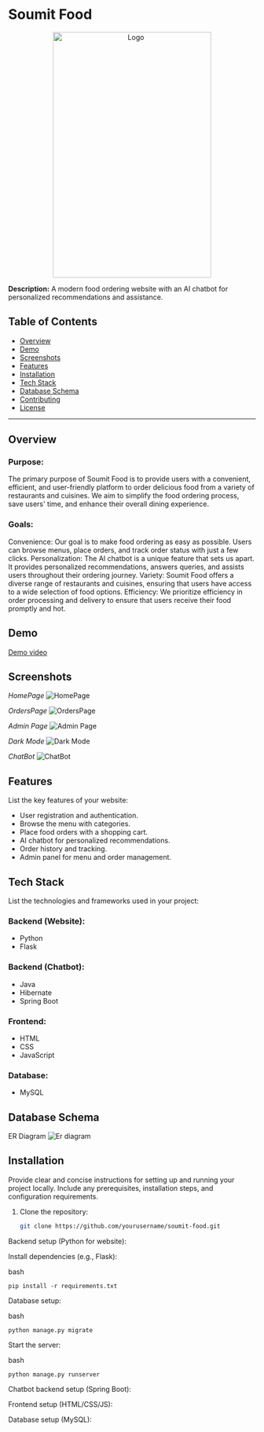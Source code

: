 # Soumit Food



<p align="center">
  <img src="https://github.com/Soumit-Das/Soumit_Food_Website/blob/master/Frontend/Images/food%20website%20logo.png" alt="Logo" width="80%" height="500">
</p>

**Description:** A modern food ordering website with an AI chatbot for personalized recommendations and assistance.

## Table of Contents

- [Overview](#overview)
- [Demo](#demo)
- [Screenshots](#screenshots)
- [Features](#features)
- [Installation](#installation)
- [Tech Stack](#tech-stack)
- [Database Schema](#database-schema)
- [Contributing](#contributing)
- [License](#license)

---

## Overview

### Purpose:

The primary purpose of Soumit Food is to provide users with a convenient, efficient, and user-friendly platform to order delicious food from a variety of restaurants and cuisines.
We aim to simplify the food ordering process, save users' time, and enhance their overall dining experience.


### Goals:

Convenience: Our goal is to make food ordering as easy as possible. Users can browse menus, place orders, and track order status with just a few clicks.
Personalization: The AI chatbot is a unique feature that sets us apart. It provides personalized recommendations, answers queries, and assists users throughout their ordering journey.
Variety: Soumit Food offers a diverse range of restaurants and cuisines, ensuring that users have access to a wide selection of food options.
Efficiency: We prioritize efficiency in order processing and delivery to ensure that users receive their food promptly and hot.

## Demo

[Demo video](https://drive.google.com/file/d/1NYjRUTJC-gSpRQY1wE8w_pz7WTe7tHSx/view?usp=sharing) 

## Screenshots

*HomePage*
![HomePage](https://github.com/Soumit-Das/Soumit_Food_Website/blob/master/Frontend/Images/home%20page.png)


*OrdersPage*
![OrdersPage](https://github.com/Soumit-Das/Soumit_Food_Website/blob/master/Frontend/Images/orders%20page.png)

*Admin Page*
![Admin Page](https://github.com/Soumit-Das/Soumit_Food_Website/blob/master/Frontend/Images/admin%20page.png)

*Dark Mode*
![Dark Mode](https://github.com/Soumit-Das/Soumit_Food_Website/blob/master/Frontend/Images/admin%20page%20dark.png)

*ChatBot*
![ChatBot](https://github.com/Soumit-Das/Soumit_Food_Website/blob/master/Frontend/Images/Chatbot%20page.png)


## Features

List the key features of your website:

- User registration and authentication.
- Browse the menu with categories.
- Place food orders with a shopping cart.
- AI chatbot for personalized recommendations.
- Order history and tracking.
- Admin panel for menu and order management.



## Tech Stack

List the technologies and frameworks used in your project:

### Backend (Website):

- Python
- Flask

### Backend (Chatbot):

- Java
- Hibernate
- Spring Boot

### Frontend:

- HTML
-  CSS
-   JavaScript

### Database:

- MySQL

## Database Schema


ER Diagram
![Er diagram](https://github.com/Soumit-Das/Soumit_Food_Website/blob/master/Frontend/Images/food%20website%20ER%20diagram.png)


## Installation

Provide clear and concise instructions for setting up and running your project locally. Include any prerequisites, installation steps, and configuration requirements.

1. Clone the repository:

   ```bash
   git clone https://github.com/yourusername/soumit-food.git
   ```


Backend setup (Python for website):

Install dependencies (e.g., Flask):

bash
```
pip install -r requirements.txt
```
Database setup:

bash
```
python manage.py migrate
```
Start the server:

bash
```
python manage.py runserver
```
Chatbot backend setup (Spring Boot):


Frontend setup (HTML/CSS/JS):

Database setup (MySQL):



